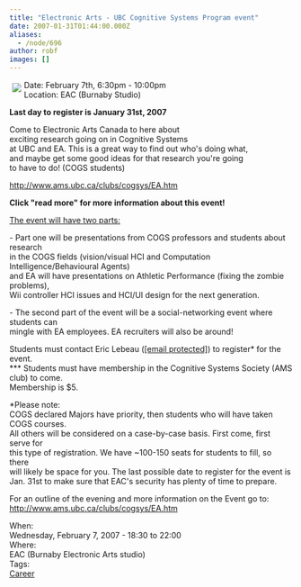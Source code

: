 ```yaml
---
title: "Electronic Arts - UBC Cognitive Systems Program event"
date: 2007-01-31T01:44:00.000Z
aliases:
  - /node/696
author: robf
images: []
---
```


<div class="field field-name-body field-type-text-with-summary field-label-hidden"><div class="field-items"><div class="field-item even"><p><img src="http://images.ea.com/ea/_img/nav/2007/masthead.gif" vspace="5" hspace="5" align="left"></p>
<p>Date: February 7th, 6:30pm - 10:00pm<br>
Location: EAC (Burnaby Studio)</p>
<p><b>Last day to register is January 31st, 2007 </b></p>
<p>Come to Electronic Arts Canada to here about<br>
exciting research going on in Cognitive Systems<br>
at UBC and EA.  This is a great way to find out who&apos;s doing what,<br>
and maybe get some good ideas for that research you&apos;re going<br>
to have to do! (COGS students)</p>
<p><a href="http://www.ams.ubc.ca/clubs/cogsys/EA.htm" target="_blank">http://www.ams.ubc.ca/clubs/cogsys/EA.htm</a></p>
<p><b>Click &quot;read more&quot; for more information about this event!</b></p>
<!--break--><p>
<u>The event will have two parts:</u></p>
<p>- Part one will be presentations from COGS professors and students about research<br>
in the COGS fields (vision/visual HCI and Computation Intelligence/Behavioural Agents)<br>
and EA will have presentations on Athletic Performance (fixing the zombie problems),<br>
Wii controller HCI issues and HCI/UI design for the next generation.</p>
<p>- The second part of the event will be a social-networking event where students can<br>
mingle with EA employees. EA recruiters will also be around!</p>
<p>Students must contact Eric Lebeau (<a href="/cdn-cgi/l/email-protection" class="__cf_email__" data-cfemail="c0b4b7afa4a1b9b3a8a1a4afb780a8afb4ada1a9aceea3afad">[email&#xA0;protected]</a>) to register* for the event.<br>
*** Students must have membership in the Cognitive Systems Society (AMS club) to come.<br>
Membership is $5. </p>
<p>*Please note:<br>
COGS declared Majors have priority, then students who will have taken COGS courses.<br>
All others will be considered on a case-by-case basis. First come, first serve for<br>
this type of registration.  We have ~100-150 seats for students to fill, so there<br>
will likely be space for you.  The last possible date to register for the event is<br>
Jan. 31st to make sure that EAC&apos;s security has plenty of time to prepare.</p>
<p>For an outline of the evening and more information on the Event go to: <a href="http://www.ams.ubc.ca/clubs/cogsys/EA.htm" target="_blank">http://www.ams.ubc.ca/clubs/cogsys/EA.htm</a></p>
</div></div></div><div class="field field-name-field-dates field-type-datetime field-label-above"><div class="field-label">When:&#xA0;</div><div class="field-items"><div class="field-item even"><span class="date-display-single">Wednesday, February 7, 2007 - <span class="date-display-range"><span class="date-display-start">18:30</span> to <span class="date-display-end">22:00</span></span></span></div></div></div><div class="field field-name-field-location field-type-text field-label-above"><div class="field-label">Where:&#xA0;</div><div class="field-items"><div class="field-item even">EAC (Burnaby Electronic Arts studio)</div></div></div>    <footer>
    <div class="field field-name-field-tags field-type-taxonomy-term-reference field-label-above"><div class="field-label">Tags:&#xA0;</div><div class="field-items"><div class="field-item even"><a href="/career">Career</a></div></div></div>      </footer>
